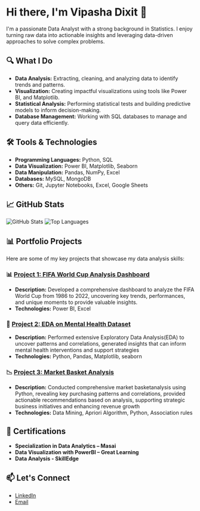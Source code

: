 # Hi there, I'm Vipasha Dixit 👋

I'm a passionate Data Analyst with a strong background in Statistics. I enjoy turning raw data into actionable insights and leveraging data-driven approaches to solve complex problems.

## 🔍 What I Do
- **Data Analysis:** Extracting, cleaning, and analyzing data to identify trends and patterns.
- **Visualization:** Creating impactful visualizations using tools like Power BI, and Matplotlib.
- **Statistical Analysis:** Performing statistical tests and building predictive models to inform decision-making.
- **Database Management:** Working with SQL databases to manage and query data efficiently.

## 🛠️ Tools & Technologies
- **Programming Languages:** Python, SQL
- **Data Visualization:** Power BI, Matplotlib, Seaborn
- **Data Manipulation:** Pandas, NumPy, Excel
- **Databases:** MySQL, MongoDB
- **Others:** Git, Jupyter Notebooks, Excel, Google Sheets

## 📈 GitHub Stats
![GitHub Stats](https://github-readme-stats.vercel.app/api?username=yourusername&show_icons=true&theme=radical)
![Top Languages](https://github-readme-stats.vercel.app/api/top-langs/?username=yourusername&layout=compact&theme=radical)

## 📊 Portfolio Projects
Here are some of my key projects that showcase my data analysis skills:

### 📊 [Project 1: FIFA World Cup Analysis Dashboard](https://github.com/Vipasha23/FIFA-World-Cup-Analysis)
- **Description:** Developed a comprehensive dashboard to analyze the FIFA World Cup from 1986 to 2022, uncovering key trends, performances, and unique moments to provide valuable insights.
- **Technologies:** Power BI, Excel

### 🧠 [Project 2: EDA on Mental Health Dataset](https://github.com/Vipasha23/EDA-on-mental-health-dataset)
- **Description:** Performed extensive Exploratory Data Analysis(EDA) to uncover patterns and correlations, generated insights that can inform mental health interventions and support strategies
- **Technologies:** Python, Pandas, Matplotlib, seaborn

### 📉 [Project 3: Market Basket Analysis](https://github.com/Vipasha23/Market-Basket-Analysis)
- **Description:** Conducted comprehensive market basketanalysis using Python, revealing key purchasing patterns and correlations, provided actionable recommendations based on analysis, supporting strategic business initiatives and enhancing revenue growth
- **Technologies:** Data Mining, Apriori Algorithm, Python, Association rules

## 🏅 Certifications
- **Specialization in Data Analytics – Masai**
- **Data Visualization with PowerBI – Great Learning**
- **Data Analysis - SkillEdge**

## 📫 Let's Connect
- [LinkedIn](https://www.linkedin.com/in/vipasha-dixit-9370431b9)
- [Email](vipashadixit@gmail.com)


